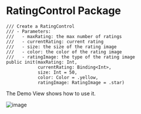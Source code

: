 # RatingControl Package

    /// Create a RatingControl
    /// - Parameters:
    ///   - maxRating: the max number of ratings
    ///   - currentRating: current rating
    ///   - size: the size of the rating image
    ///   - color: the color of the rating image
    ///   - ratingImage: the type of the rating image
    public init(maxRating: Int,
                currentRating: Binding<Int>,
                size: Int = 50,
                color: Color = .yellow,
                ratingImage: RatingImage = .star)
 
 The Demo View shows how to use it.
 
 ![image](https://user-images.githubusercontent.com/15805568/137278167-8cd5fbe3-400d-43e4-a832-00eeab2b7ed5.png)
